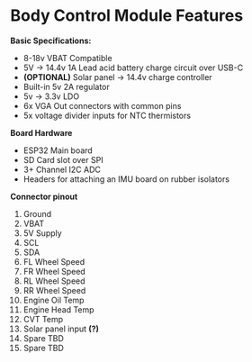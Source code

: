 # Body Control Module Features


**Basic Specifications:**
- 8-18v VBAT Compatible
- 5V -> 14.4v 1A Lead acid battery charge circuit over USB-C
- **(OPTIONAL)** Solar panel -> 14.4v charge controller
- Built-in 5v 2A regulator
- 5v -> 3.3v LDO
- 6x VGA Out connectors with common pins
- 5x voltage divider inputs for NTC thermistors

**Board Hardware**
- ESP32 Main board
- SD Card slot over SPI
- 3+ Channel I2C ADC
- Headers for attaching an IMU board on rubber isolators

**Connector pinout**
1. Ground
2. VBAT
3. 5V Supply
4. SCL
5. SDA
6. FL Wheel Speed
7. FR Wheel Speed
8. RL Wheel Speed
9. RR Wheel Speed
10. Engine Oil Temp
11. Engine Head Temp
12. CVT Temp
13. Solar panel input **(?)**
14. Spare TBD
15. Spare TBD
